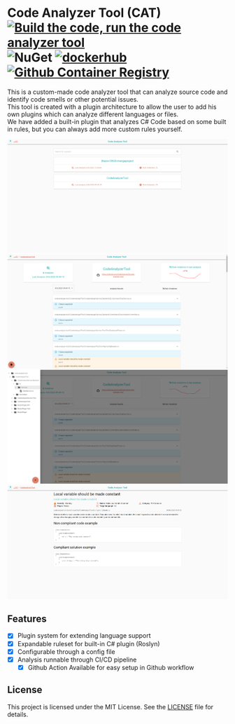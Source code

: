 # Code Analyzer Tool (CAT) [![Build the code, run the code analyzer tool](https://github.com/CodeAnalyzerIS/code-analyzer-tool/actions/workflows/build-analyze.yaml/badge.svg)](https://github.com/CodeAnalyzerIS/code-analyzer-tool/actions/workflows/build-analyze.yaml) ![NuGet](https://img.shields.io/nuget/v/CodeAnalyzerTool.svg?label=nuget&color=blue&logo=nuget) [![dockerhub](https://img.shields.io/docker/v/alexanderwuytsis/code-analyzer-service.svg?label=docker&color=blue&logo=docker)](https://hub.docker.com/repository/docker/alexanderwuytsis/code-analyzer-service/general) [![Github Container Registry](https://img.shields.io/docker/v/alexanderwuytsis/code-analyzer-service.svg?label=github-image&color=blue&logo=docker)](https://github.com/CodeAnalyzerIS/code-analyzer-tool/pkgs/container/code-analyzer-service)

This is a custom-made code analyzer tool that can analyze source code and identify code smells or other potential issues.  
This tool is created with a plugin architecture to allow the user to add his own plugins which can analyze different languages or files.  
We have added a built-in plugin that analyzes C# Code based on some built in rules, but you can always add more custom rules yourself.

![Homepage](Documentation/Screenshots/Home.PNG)
![ProjectDetails](Documentation/Screenshots/ProjectDetails.PNG)
![ProjectDetailsDrawer](Documentation/Screenshots/ProjectDetailsDrawer.png)
![RuleViolation](Documentation/Screenshots/RuleViolation.png)

## Features

- [x] Plugin system for extending language support
- [x] Expandable ruleset for built-in C# plugin (Roslyn)
- [x] Configurable through a config file
- [x] Analysis runnable through CI/CD pipeline
    - [x] Github Action Available for easy setup in Github workflow

## License

This project is licensed under the MIT License. See the [LICENSE](LICENSE) file for details.

